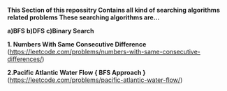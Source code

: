 **This Section of this repossitry Contains all kind of searching algorithms related problems These searching algorithms are...**
 
**a)BFS**
**b)DFS**
**c)Binary Search**


**1. Numbers With Same Consecutive Difference**
(https://leetcode.com/problems/numbers-with-same-consecutive-differences/)

**2.Pacific Atlantic Water Flow    { BFS Approach }**
(https://leetcode.com/problems/pacific-atlantic-water-flow/)
